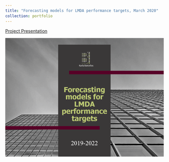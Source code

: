 ```yaml
---
title: "Forecasting models for LMDA performance targets, March 2020"
collection: portfolio
---
```


[Project Presentation](https://github.com/karlabarcellos/files/LMDA.pdf "Project Presentation")

![alttext](/images/LMDA.PNG)

